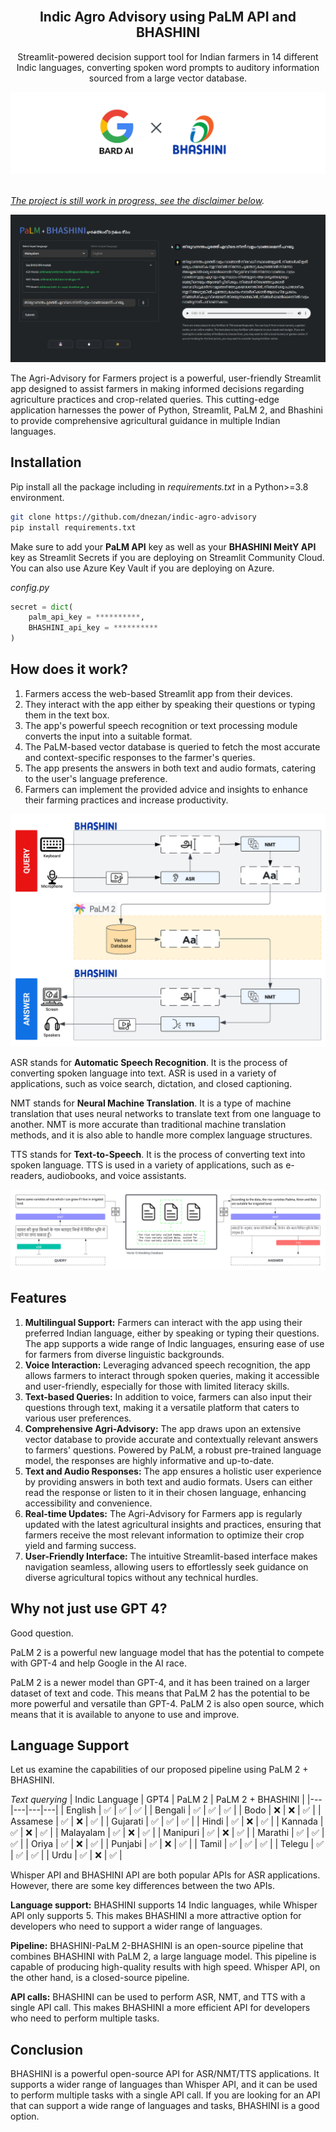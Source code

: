 <br />
<div align="center">

  <h2 align="center">Indic Agro Advisory using PaLM API and BHASHINI</h2>

  <p align="center">
    Streamlit-powered decision support tool for Indian farmers in 14 different Indic languages, converting spoken word prompts to auditory information sourced from a large vector database.
  </p>
    <a href="https://github.com/dnezan/streamlit-hyperspectral-agri">
    <img src="./img/banner.png" alt="Logo">
</div>
</br>

*The project is still work in progress, see the [disclaimer below](#status).*

![screen](./img/screenshot.png)

The Agri-Advisory for Farmers project is a powerful, user-friendly Streamlit app designed to assist farmers in making informed decisions regarding agriculture practices and crop-related queries. This cutting-edge application harnesses the power of Python, Streamlit, PaLM 2, and Bhashini to provide comprehensive agricultural guidance in multiple Indian languages.

## Installation

Pip install all the package including in *requirements.txt* in a Python>=3.8 environment.
```sh
git clone https://github.com/dnezan/indic-agro-advisory
pip install requirements.txt
```
Make sure to add your **PaLM API** key as well as your **BHASHINI MeitY API** key as Streamlit Secrets if you are deploying on Streamlit Community Cloud. You can also use Azure Key Vault if you are deploying on Azure.

_config.py_
```python
secret = dict(
    palm_api_key = **********,
    BHASHINI_api_key = **********
)
```

## How does it work?
1.	Farmers access the web-based Streamlit app from their devices.
2.	They interact with the app either by speaking their questions or typing them in the text box.
3.	The app's powerful speech recognition or text processing module converts the input into a suitable format.
4.	The PaLM-based vector database is queried to fetch the most accurate and context-specific responses to the farmer's queries.
5.	The app presents the answers in both text and audio formats, catering to the user's language preference.
6.	Farmers can implement the provided advice and insights to enhance their farming practices and increase productivity.

![screen](./img/archtic.png)

ASR stands for **Automatic Speech Recognition**. It is the process of converting spoken language into text. ASR is used in a variety of applications, such as voice search, dictation, and closed captioning.

NMT stands for **Neural Machine Translation**. It is a type of machine translation that uses neural networks to translate text from one language to another. NMT is more accurate than traditional machine translation methods, and it is also able to handle more complex language structures.

TTS stands for **Text-to-Speech**. It is the process of converting text into spoken language. TTS is used in a variety of applications, such as e-readers, audiobooks, and voice assistants.

![screen](./img/llmqueryarch.png)

## Features
1.	**Multilingual Support:** Farmers can interact with the app using their preferred Indian language, either by speaking or typing their questions. The app supports a wide range of Indic languages, ensuring ease of use for farmers from diverse linguistic backgrounds.
2.	**Voice Interaction:** Leveraging advanced speech recognition, the app allows farmers to interact through spoken queries, making it accessible and user-friendly, especially for those with limited literacy skills.
3.	**Text-based Queries:** In addition to voice, farmers can also input their questions through text, making it a versatile platform that caters to various user preferences.
4.	**Comprehensive Agri-Advisory:** The app draws upon an extensive vector database to provide accurate and contextually relevant answers to farmers' questions. Powered by PaLM, a robust pre-trained language model, the responses are highly informative and up-to-date.
5.	**Text and Audio Responses:** The app ensures a holistic user experience by providing answers in both text and audio formats. Users can either read the response or listen to it in their chosen language, enhancing accessibility and convenience.
6.	**Real-time Updates:** The Agri-Advisory for Farmers app is regularly updated with the latest agricultural insights and practices, ensuring that farmers receive the most relevant information to optimize their crop yield and farming success.
7.	**User-Friendly Interface:** The intuitive Streamlit-based interface makes navigation seamless, allowing users to effortlessly seek guidance on diverse agricultural topics without any technical hurdles.


## Why not just use GPT 4?

Good question.

PaLM 2 is a powerful new language model that has the potential to compete with GPT-4 and help Google in the AI race.

PaLM 2 is a newer model than GPT-4, and it has been trained on a larger dataset of text and code. This means that PaLM 2 has the potential to be more powerful and versatile than GPT-4.
PaLM 2 is also open source, which means that it is available to anyone to use and improve. 

## Language Support

Let us examine the capabilities of our proposed pipeline using PaLM 2 + BHASHINI.

_Text querying_
| Indic Language | GPT4 | PaLM 2  | PaLM 2 + BHASHINI |
|---|---|---|---|
| English | ✅ | ✅ | ✅ |
| Bengali | ✅ | ✅ | ✅ |
| Bodo | ❌ | ❌ | ✅ |
| Assamese | ✅ | ❌ | ✅ |
| Gujarati | ✅ | ✅ | ✅ |
| Hindi | ✅ | ❌ | ✅ |
| Kannada | ✅ | ❌ | ✅ |
| Malayalam | ✅ | ❌ | ✅ |
| Manipuri | ✅ | ❌ | ✅ |
| Marathi | ✅ | ✅ | ✅ |
| Oriya | ✅ | ❌ | ✅ |
| Punjabi | ✅ | ❌ | ✅ |
| Tamil | ✅ | ✅ | ✅ |
| Telegu | ✅ | ✅ | ✅ |
| Urdu | ✅ | ❌ | ✅ |

Whisper API and BHASHINI API are both popular APIs for ASR applications. However, there are some key differences between the two APIs.

**Language support:** BHASHINI supports 14 Indic languages, while Whisper API only supports 5. This makes BHASHINI a more attractive option for developers who need to support a wider range of languages.

**Pipeline:** BHASHINI-PaLM 2-BHASHINI is an open-source pipeline that combines BHASHINI with PaLM 2, a large language model. This pipeline is capable of producing high-quality results with high speed. Whisper API, on the other hand, is a closed-source pipeline.

**API calls:** BHASHINI can be used to perform ASR, NMT, and TTS with a single API call. This makes BHASHINI a more efficient API for developers who need to perform multiple tasks. 


## Conclusion

BHASHINI is a powerful open-source API for ASR/NMT/TTS applications. It supports a wider range of languages than Whisper API, and it can be used to perform multiple tasks with a single API call. If you are looking for an API that can support a wide range of languages and tasks, BHASHINI is a good option.